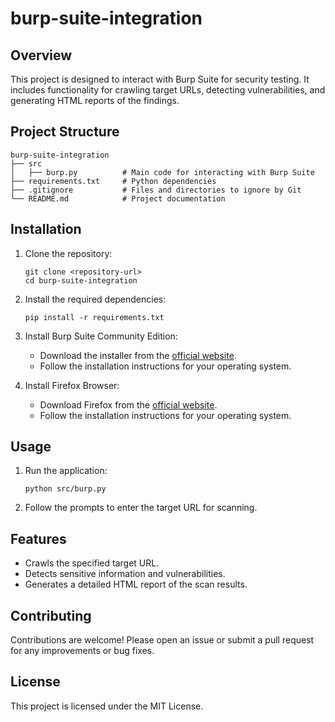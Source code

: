 # burp-suite-integration

## Overview
This project is designed to interact with Burp Suite for security testing. It includes functionality for crawling target URLs, detecting vulnerabilities, and generating HTML reports of the findings.

## Project Structure
```
burp-suite-integration
├── src
│   ├── burp.py          # Main code for interacting with Burp Suite
├── requirements.txt     # Python dependencies
├── .gitignore           # Files and directories to ignore by Git
└── README.md            # Project documentation
```

## Installation

1. Clone the repository:
   ```
   git clone <repository-url>
   cd burp-suite-integration
   ```

2. Install the required dependencies:
   ```
   pip install -r requirements.txt
   ```

3. Install Burp Suite Community Edition:
   - Download the installer from the [official website](https://portswigger.net/burp/communitydownload).
   - Follow the installation instructions for your operating system.

4. Install Firefox Browser:
   - Download Firefox from the [official website](https://www.mozilla.org/firefox/).
   - Follow the installation instructions for your operating system.

## Usage

1. Run the application:
   ```
   python src/burp.py
   ```

2. Follow the prompts to enter the target URL for scanning.

## Features
- Crawls the specified target URL.
- Detects sensitive information and vulnerabilities.
- Generates a detailed HTML report of the scan results.

## Contributing
Contributions are welcome! Please open an issue or submit a pull request for any improvements or bug fixes.

## License
This project is licensed under the MIT License.
